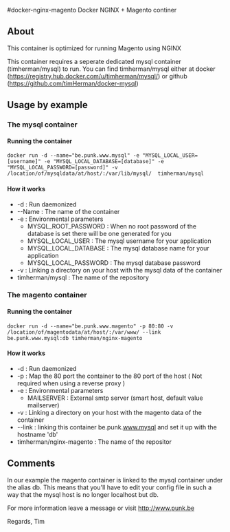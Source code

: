#docker-nginx-magento
Docker NGINX + Magento continer
 
## About

This container is optimized for running Magento using NGINX

This container requires a seperate dedicated mysql container (timherman/mysql) to run.
You can find timherman/mysql either at docker (https://registry.hub.docker.com/u/timherman/mysql/) or github (https://github.com/timHerman/docker-mysql)

## Usage by example

### The mysql container

#### Running the container

```shell
docker run -d --name="be.punk.www.mysql" -e "MYSQL_LOCAL_USER=[username]" -e "MYSQL_LOCAL_DATABASE=[database]" -e "MYSQL_LOCAL_PASSWORD=[password]" -v /location/of/mysqldata/at/host/:/var/lib/mysql/  timherman/mysql
```

#### How it works

* -d : Run daemonized
* --Name : The name of the container
* -e : Environmental parameters
  * MYSQL_ROOT_PASSWORD : When no root password of the database is set there will be one generated for you
  * MYSQL_LOCAL_USER : The mysql username for your application
  * MYSQL_LOCAL_DATABASE : The mysql database name for your application
  * MYSQL_LOCAL_PASSWORD : The mysql database password
* -v : Linking a directory on your host with the mysql data of the container
* timherman/mysql : The name of the repository	


### The magento container

#### Running the container

```shell
docker run -d --name="be.punk.www.magento" -p 80:80 -v /location/of/magentodata/at/host/:/var/www/ --link be.punk.www.mysql:db timherman/nginx-magento
```

#### How it works

* -d : Run daemonized
* -p : Map the 80 port the container to the 80 port of the host ( Not required when using a reverse proxy )
* -e : Environmental parameters
  * MAILSERVER : External smtp server (smart host, default value mailserver)
* -v : Linking a directory on your host with the magento data of the container
* --link : linking this container be.punk.www.mysql and set it up with the hostname 'db'
* timherman/nginx-magento : The name of the repositor


## Comments

In our example the magento container is linked to the mysql container under the alias db.
This means that you'll have to edit your config file in such a way that the mysql host is no longer localhost but db.

For more information leave a message or visit http://www.punk.be

Regards,
Tim
